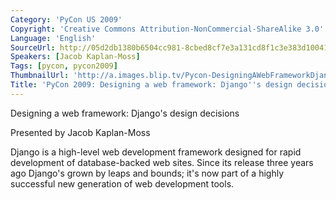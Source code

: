 ```yaml
---
Category: 'PyCon US 2009'
Copyright: 'Creative Commons Attribution-NonCommercial-ShareAlike 3.0'
Language: 'English'
SourceUrl: http://05d2db1380b6504cc981-8cbed8cf7e3a131cd8f1c3e383d10041.r93.cf2.rackcdn.com/pycon-us-2009/225_pycon-2009-designing-a-web-framework-django-s-design-decisions-75.mp4
Speakers: [Jacob Kaplan-Moss]
Tags: [pycon, pycon2009]
ThumbnailUrl: 'http://a.images.blip.tv/Pycon-DesigningAWebFrameworkDjangosDesignDecisions895-36.jpg'
Title: 'PyCon 2009: Designing a web framework: Django''s design decisions (#75)'
---
```

Designing a web framework: Django's design decisions

  
Presented by Jacob Kaplan-Moss

  
Django is a high-level web development framework designed for rapid
development of database-backed web sites. Since its release three years ago
Django's grown by leaps and bounds; it's now part of a highly successful new
generation of web development tools.
